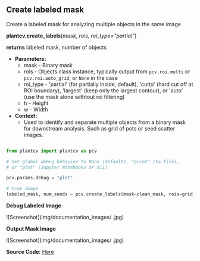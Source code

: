 ## Create labeled mask

Create a labeled mask for analyzing multiple objects in the same image

**plantcv.create_labels**(*mask, rois, roi_type="partial"*)

**returns** labeled mask, number of objects

- **Parameters:**
    - mask - Binary mask
    - rois - Objects class instance, typically output from `pcv.roi.multi` or `pcv.roi.auto_grid`, or `None` in the case 
    - roi_type - 'partial' (for partially inside, default), 'cutto' (hard cut off at ROI boundary), 'largest' (keep only the largest contour), or 'auto' (use the mask alone withtout roi filtering)
    - h - Height 
    - w - Width
- **Context:**
    - Used to identify and separate multiple objects from a binary mask for downstream analysis. Such as grid of pots or seed scatter images.
    

```python

from plantcv import plantcv as pcv

# Set global debug behavior to None (default), "print" (to file), 
# or "plot" (Jupyter Notebooks or X11)

pcv.params.debug = "plot"

# Crop image
labeled_mask, num_seeds = pcv.create_labels(mask=clean_mask, rois=grid_rois, roi_type="partial")

```

**Debug Labeled Image**

![Screenshot](img/documentation_images/ .jpg)


**Output Mask Image**

![Screenshot](img/documentation_images/ .jpg)

**Source Code:** [Here](https://github.com/danforthcenter/plantcv/blob/main/plantcv/plantcv/crop.py)
